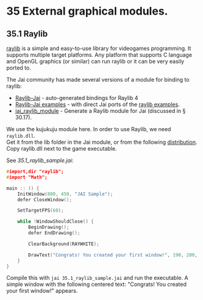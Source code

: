 # 35 External graphical modules.

## 35.1 Raylib
[raylib](https://www.raylib.com/) is a simple and easy-to-use library for videogames programming. It supports multiple target platforms. Any platform that supports C language and OpenGL graphics (or similar) can run raylib or it can be very easily ported to.

The Jai community has made several versions of a module for binding to raylib:  
* [Raylib-Jai](https://github.com/shiMusa/Raylib-Jai) - auto-generated bindings for Raylib 4
* [Raylib-Jai examples](https://github.com/kujukuju/raylib-jai) - with direct Jai ports of the [raylib examples](https://www.raylib.com/examples.html).
* [jai_raylib_module](https://git.koikoder.com/shared/jai_raylib_module) - Generate a Raylib module for Jai
(discussed in § 30.17).

We use the kujukuju module here.
In order to use Raylib, we need `raylib.dll`.  
Get it from the lib folder in the Jai module, or from the following [distribution](https://github.com/raysan5/raylib/releases/download/2.6.0/raylib-2.6.0-Win64-msvc15.zip).   
Copy raylib.dll next to the game executable.

See *35.1_raylib_sample.jai*:
```c++
#import,dir "raylib";
#import "Math";

main :: () {
    InitWindow(800, 450, "JAI Sample");
    defer CloseWindow();

    SetTargetFPS(60);

    while !WindowShouldClose() {
		BeginDrawing();
		defer EndDrawing();

		ClearBackground(RAYWHITE);

		DrawText("Congrats! You created your first window!", 190, 200, 20, LIGHTGRAY);
    }
}
```
Compile this with `jai 35.1_raylib_sample.jai` and run the executable. A simple window with the following centered text: "Congrats! You created your first window!" appears.

